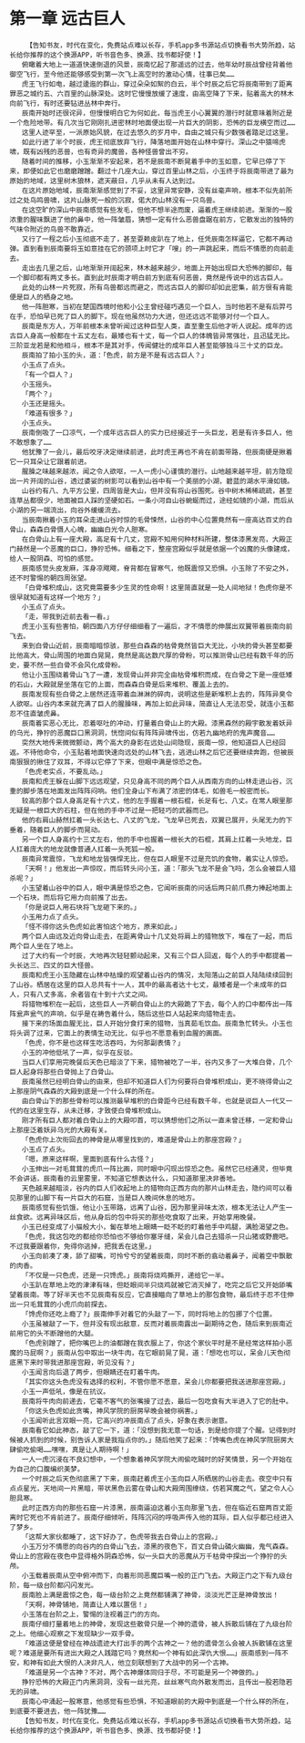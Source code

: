 # 第一章 远古巨人
        【告知书友，时代在变化，免费站点难以长存，手机app多书源站点切换看书大势所趋，站长给你推荐的这个换源APP，听书音色多、换源、找书都好使！】
       俯瞰着大地上一道道快速倒退的风景，辰南忆起了那遥远的过去，他年幼时辰战曾经背着他御空飞行，至今他还能够感受到第一次飞上高空时的激动心情，往事已矣……
       虎王飞行如电，越过逶迤的群山，穿过朵朵如絮的白云，半个时辰之后它将辰南带到了距离罪恶之城约五、六百里的山脉深处。这时它慢慢放缓了速度，由高空降了下来，贴着高大的林木向前飞行，有时还要钻进丛林中奔行。
       辰南开始时还很诧异，但慢慢明白它为何如此，每当虎王小心翼翼的潜行时就意味着附近是一个危险地带。有几次当它刚刚扎进密林时地面便出现一片巨大的阴影，恐怖的巨龙横空而过……
       这里人迹罕至，一派原始风貌，在过去悠久的岁月中，自由之城只有少数强者踏足过这里。
       如此行进了半个时辰，虎王彻底放弃飞行，降落地面开始在山林中穿行。深山之中猿啼虎啸，既有凶残的恶兽，也有奇异的魔兽，各种怪兽曾出不穷。
       随着时间的推移，小玉渐渐不安起来，若不是辰南不断晃着手中的玉如意，它早已停了下来，即便如此它也磨磨蹭蹭。翻过十几座大山，穿过百里山林之后，小玉终于将辰南带进了最为原始的地域，这里树木狼林，遮天蔽日，几乎从未有人达到过。
       在这片原始地域，辰南渐渐感觉到了不妥，这里异常安静，没有丝毫声响，根本不似先前所过之处鸟鸣兽啸，这片山脉死一般的沉寂，偌大的山林没有一只鸟兽。
       在这空旷的深山中辰南感觉有些发毛，但他不想半途而废，逼着虎王继续前进。渐渐的一股浓重的腥味飘进了他的鼻中，他一阵皱眉，猜想一定有什么恶兽盘踞在前方，它散发出的独特的气味令附近的鸟兽不敢靠近。
       又行了一程之后小玉彻底不走了，甚至耍赖皮趴在了地上，任凭辰南怎样逼它，它都不再动弹。直到看到辰南要将玉如意挂在它的颈项上时它才「嗖」的一声跳起来，而后不情愿的向前走去。
       走出去几里之后，山地渐渐开阔起来，林木越来越少，地面上开始出现巨大恐怖的脚印，每一个脚印都有两丈多长。直到此时辰南才明白前方到底有何恶兽，竟然是传说中的远古巨人。
       此处的山林一片死寂，所有鸟兽都远而避之，而远古巨人的脚印却如此密集，前方很有肯能便是巨人的栖身之地。
       他一阵胆寒，当初在楚国西境时他和小公主曾经碰巧遇见一个巨人，当时他若不是有后羿弓在手，恐怕早已死了巨人的脚下。现在他虽然功力大进，但还远远不能够对付一个巨人。
       辰南是东方人，万年前根本未曾听闻过这种巨型人类，直至重生后他才听人说起。成年的远古巨人身高一般都在十五丈左右，最矮也有十丈，每一个巨人的体魄皆异常强壮，且迅猛无比。三阶亚龙若是和他相斗，根本不是其对手，传闻健壮的成年巨人甚至能够独斗三十丈的巨龙。
       辰南拍了拍小玉的头，道：「色虎，前方是不是有远古巨人？」
       小玉点了点头。
       「有一个巨人？」
       小玉摇头。
       「两个？」
       小玉还是摇头。
       「难道有很多？」
       小玉点头。
       辰南倒吸了一口凉气，一个成年远古巨人的实力已经接近于一头巨龙，若是有许多巨人，他不敢想象了……
       他犹豫了一会儿，最后咬牙决定继续前进，此时虎王再也不肯在前面带路，但辰南硬是揪着它一只耳朵让它跟着前进。
       腥臊之味越来越浓，闻之令人欲呕，一人一虎小心谨慎的潜行。山地越来越平坦，前方隐现出一片开阔的山谷，透过婆娑的树影可以看到山谷中有一个美丽的小湖，碧蓝的湖水平滑如镜。
       山谷约有八、九平方公里，四周皆是大山，但并没有将山谷围死。谷中树木稀稀疏疏，甚至连草丛都很少，地面被巨人踩的坚硬如石。一条小河自山谷蜿蜒而过，途经如镜的小湖，而后从小湖的另一端流出，向谷外缓缓流去。
       当辰南揪着小玉的耳朵走进山谷时惊的毛骨悚然，山谷的中心位置竟然有一座高达百丈的白骨山，森森白骨慑人心魄，幽幽白光令人胆寒。
       在白骨山上有一座大殿，高足有十几丈，宫殿不知用何种材料所建，整体漆黑发亮，大殿正门赫然是一个恶魔的巨口，狰狞恐怖。细看之下，整座宫殿似乎就是依据一个凶魔的头像建成，给人一股阴森、可怕的感觉。
       辰南感觉头皮发麻，浑身凉飕飕，脊背都在冒寒气，他既震惊又恐惧。小玉除了不安之外，还不时警惕的朝四周张望。
       「白骨堆积成山，这究竟需要多少生灵的性命啊！这里简直就是一处人间地狱！色虎你是不很早就知道有这样一个地方？」
       小玉点了点头。
       「走，带我到近前去看一看。」
       虎王小玉有些害怕，朝四面八方仔仔细细看了一遍后，才不情愿的伸展出双翼带着辰南向前飞去。
       来到白骨山近前，辰南暗暗惊骇，那些白森森的枯骨竟然皆巨大无比，小块的骨头甚至都要比他高大，骨山周围的地面白晃晃，竟然是高达数尺厚的骨粉，可以推测骨山已经有数千年的历史，要不然一些白骨不会风化成骨粉。
       他让小玉围绕着骨山飞了一遭，发现骨山并非完全由枯骨堆积而成，在白骨之下是一座低矮的石山，大殿就是坐落在它的上面，而森森白骨是后来堆积、覆盖上去的。
       辰南发现有些白骨之上居然还连带着血淋淋的碎肉，说明这些是新堆积上去的，阵阵异臭令人欲呕。山谷内本来就充满了巨人的腥臊味，再加上如此异味，简直让人无法忍受，就连小玉都忍不住直皱虎鼻。
       辰南着实恶心无比，忍着呕吐的冲动，打量着白骨山上的大殿。漆黑森然的殿宇散发着妖异的乌光，狰狞的恶魔巨口黑洞洞，恍惚间似有阵阵异啸传出，仿若九幽地府的鬼声魔音……
       突然大地传来微微颤动，两个高大的身影在远处山间隐现，辰南一惊，他知道巨人已经回返。不待他命令，小玉贴着地面快速向远处的山林飞去，逃进山林之后它还要继续奔跑，但被辰南狠狠的揪住了双耳，不得以它停了下来，但眼中满是惊恐之色。
       「色虎老实点，不要乱动。」
       辰南和虎王躲在山脚下远远观望，只见身高不同的两个巨人从西南方向的山林走进山谷，沉重的脚步落在地面发出阵阵闷响。他们全身山下布满了浓密的体毛，如兽毛一般密而长。
       较高的那个巨人身高足有十六丈，他的左手握着一根石棍，长足有七、八丈。在常人眼里那无疑是一根巨大的石柱，但在他的手中不过是一把轻巧的武器而已。
       他的右肩山赫然扛着一头长达七、八丈的飞龙，飞龙早已死去，双翼已展开，头尾无力的下垂着，随着巨人的脚步而晃动。
       另一个巨人身高约十三丈左右，他的手中也握着一根长大的石棍，其肩上扛着一头地龙，巨人扛着庞大的地龙就像普通人扛着一头死狐一般。
       辰南异常震惊，飞龙和地龙皆强悍无比，但在巨人眼里不过是充饥的食物，着实让人惊恐。
       「天啊！」他发出一声惊叹，而后转头问小玉，道：「那头飞龙不是会飞吗，怎么会被巨人猎杀呢？」
       小玉望着山谷中的巨人，眼中满是惊恐之色，它闻听辰南的问话后两只前爪费力捧起地面上一个石块，而后将它用力向前推了出去。
       「你是说巨人用石块将飞龙砸下来的。」
       小玉用力点了点头。
       「怪不得你这头色虎如此害怕这个地方，原来如此。」
       两个巨人由远及近向骨山走去，在距离骨山十几丈处将肩上的猎物放下，堆在了一起，而后两个巨人坐在了地上。
       过了大约有一个时辰，大地再次轻轻颤动起来，又有三个巨人回返，每个人的手中都提着一头长达三、四丈的巨大怪兽。
       辰南和虎王小玉隐藏在山林中枯燥的观望着山谷内的情况，太阳落山之前巨人陆陆续续回到了山谷。栖居在这里的巨人总共有十一人，其中的最高者达十七丈，最矮者是一个未成年的巨人，只有八丈多高，余者皆在十到十六丈之间。
       将猎物堆积在一起后，这些巨人一齐朝白骨山上的大殿跪了下去，每个人的口中都传出一阵阵瓮声瓮气的声响，似乎是在祷告着什么，随后这些巨人站起来向猎物走去。
       接下来的场面血腥无比，巨人开始分食打来的猎物，当真茹毛饮血。辰南急忙转头。小玉也将头调了过来，它面上的表情生动无比，似乎也不愿意看到血腥的画面。
       「色虎，你不是也这样生吃活吞吗，为何那副表情？」
       小玉的冲他低吼了一声，似乎在反驳。
       当巨人们享用完晚餐后天色已暗淡了下来，猎物被吃了一半，谷内又多了一大堆白骨，几个巨人起身将那些白骨抛上了白骨山。
       辰南虽然已经明白骨山的由来，但却不知道巨人们为何要将白骨堆积成山，更不晓得骨山之上那座阴气森森的大殿到底是一个什么样的所在。
       由白骨山下的那些骨粉可以推测最早堆积的白骨距今已经有数千年，也就是说巨人一代又一代的在这里生存，从未迁移，才致使白骨堆积成山。
       刚才所有巨人都对着白骨山上的大殿叩首，可以猜想他们之所以一直未曾迁移，一定和骨山上那座泛着妖异乌光的大殿有关。
       「色虎你上次衔回去的神骨是从哪里找到的，难道是骨山上的那座宫殿？」
       小玉点了点头。
       「嗯，原来这样啊，里面到底有什么古怪？」
       小玉伸出一对毛茸茸的虎爪一阵比画，同时眼中闪现出惊恐之色。虽然它已经通灵，但毕竟不会讲话，辰南看的云里雾里，不知道它想表达什么，只知道那里决非善地。
       天色越来越暗淡，谷内的巨人们收起地上的猎物向正西方向的那片山林走去，隐约间可以看见那里的山脚下有一片巨大的石窟，当是巨人晚间休息的地方。
       辰南感觉有些饥饿，他让小玉带路，远离了山谷，因为那里异味太浓，根本无法让人产生一丝食欲。远离异味区后，他从身后的包中将买的那些吃食取了出来，开始享用晚餐。
       小玉已经变成了小猫般大小，匐在草地上眼睛一眨不眨的盯着他手中鸡腿，满脸渴望之色。
       「色虎，我这包吃的都给你恐怕也不够给你塞牙缝，呆会儿自己去猎杀一只山猪或野鹿吧。不过我要跟着你，免得你逃掉，把我丢在这里。」
       小玉向前凑了凑，舔了甜嘴，可怜兮兮的望着辰南，同时不断的翕动着鼻子，闻着空中飘散的肉香。
       「不仅是一只色虎，还是一只馋虎。」辰南将烧鸡撕开，递给它一半。
       小玉趴在草地上吃的津津有味，但眨眼间半只烧鸡就被它消灭掉了，吃完之后它又开始舔嘴望着辰南。等了好半天也不见辰南有反应，它直接瞄向了草地上的那包食物，最后终于忍不住伸出一只毛茸茸的小虎爪向前探去。
       「馋虎你还吃上瘾了?」辰南伸手对着它的头敲了一下，同时将地上的包挪了个位置。
       小玉虽被敲了一下，但并没有现出敌意，反而对着辰南露出一副期待之色，随后来到辰南近前用它的头不断蹭他的大腿。
       「色虎别蹭了，把你嘴巴上的油都蹭在我衣服上了，你这个家伙平时是不是经常这样拍小恶魔的马屁啊？」辰南从包中取出一块牛肉，在它眼前晃了晃，道：「想吃也可以，呆会儿天色彻底黑下来时带我进那座宫殿，听见没有？」
       小玉闻言向后退了两步，但眼睛还在盯着牛肉。
       「其实你这头色虎没有选择的权利，不管你愿不愿意，呆会儿你都要把我送进那座宫殿。」
       小玉一声低吼，像是在抗议。
       辰南将牛肉向前递去，它毫不客气的张嘴接了过去，最后一包吃食有大半进入了它的肚中。
       「你这头色虎如此贪嘴，神风学院的厨房早晚会被你祸害。」
       小玉闻听此言双眼一亮，它高兴的冲辰南点了点头，好象在表示谢意。
       辰南看它如此神态，敲了它一下，道：「没想到我无意一句话，到是给你提了个醒。记得到时候被人抓到的时候，别告诉人家是我指点你的。」随后他笑了起来：「馋嘴色虎在神风学院厨房大肆偷吃偷喝……嘿嘿，真是让人期待啊！」
       一人一虎沉浸在不良幻想中，一个想象着神风学院大闹偷吃贼时的好笑情景，另一个开始在为自己的口腹编织美梦。
       一个时辰之后天色彻底黑了下来，辰南赶着虎王小玉向巨人所栖居的山谷走去。夜空中只有点点星光，天地间一片黑暗，带状黑色云雾在骨山和大殿周围缭绕，仿若冥魔之气，望之令人心胆具寒。
       此时正西方向的那些石窟一片漆黑，辰南逼迫这着小玉向那里飞去，但在临近石窟两百丈距离时它死也不肯前进了。辰南仔细倾听，阵阵沉闷的呼吸声传入他的耳际，巨人似乎都已经进入了梦乡。
       「这帮大家伙都睡了，这下好办了，色虎带我去白骨山上的宫殿。」
       小玉万分不情愿的向谷内的白骨山飞去，漆黑的夜色下，百丈白骨山磷火幽幽，鬼气森森。骨山上的宫殿在夜色中显得格外阴森恐怖，似一头巨大的恶魔从万千枯骨中探出一个狰狞的头颅。
       小玉载着辰南从空中俯冲而下，向着形同恶魔巨嘴一般的正门飞去。大殿正门之下有九级台阶，每一级台阶都闪闪发光。
       辰南脸上满是震惊之色，每一级台阶之上竟然都铺满了神骨，淡淡光芒正是神骨放出！
       「天啊，神骨铺地，简直让人难以置信！」
       小玉落在台阶之上，警惕的注视着正门的方向。
       辰南仔细打量着地上的神骨，发现这些散骨只是一个神的遗骨，被人拆散后铺在了九级台阶之上。他细心观察之下发现缺少一双手骨。
       「难道这便是曾经在神战遗迹大打出手的两个古神之一？他的遗骨怎么会被人拆散铺在这里呢？难道是要所有进出大殿之人践踏它吗？竟然和一个神有如此深仇大恨……」辰南感到一阵不安，和神有如此大恨的人决非凡人，他立刻联想到了大战中的另一个古神。
       「难道是另一个古神？不对，两个古神爆体同归于尽，不可能是另一个神做的。」
       狰狞恐怖的大殿正门内黑洞洞，没有一丝光亮，丝丝寒气向外散发而出，且传出一股若隐若无的异啸。
       辰南心中涌起一股寒意，他感觉有些恐惧，不知道眼前的大殿中到底是一个什么样的所在，到底要不要进去，他一阵犹豫……
       【告知书友，时代在变化，免费站点难以长存，手机app多书源站点切换看书大势所趋，站长给你推荐的这个换源APP，听书音色多、换源、找书都好使！】